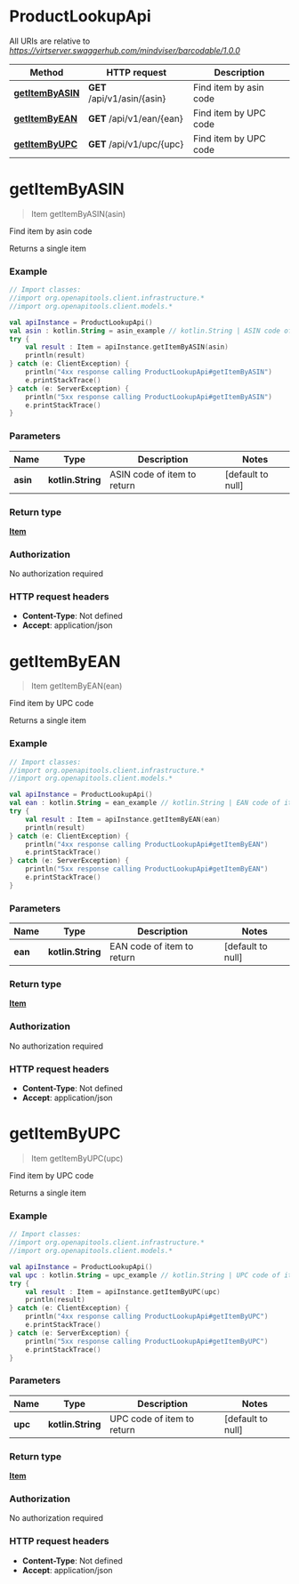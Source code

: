 # ProductLookupApi

All URIs are relative to *https://virtserver.swaggerhub.com/mindviser/barcodable/1.0.0*

Method | HTTP request | Description
------------- | ------------- | -------------
[**getItemByASIN**](ProductLookupApi.md#getItemByASIN) | **GET** /api/v1/asin/{asin} | Find item by asin code
[**getItemByEAN**](ProductLookupApi.md#getItemByEAN) | **GET** /api/v1/ean/{ean} | Find item by UPC code
[**getItemByUPC**](ProductLookupApi.md#getItemByUPC) | **GET** /api/v1/upc/{upc} | Find item by UPC code


<a name="getItemByASIN"></a>
# **getItemByASIN**
> Item getItemByASIN(asin)

Find item by asin code

Returns a single item

### Example
```kotlin
// Import classes:
//import org.openapitools.client.infrastructure.*
//import org.openapitools.client.models.*

val apiInstance = ProductLookupApi()
val asin : kotlin.String = asin_example // kotlin.String | ASIN code of item to return
try {
    val result : Item = apiInstance.getItemByASIN(asin)
    println(result)
} catch (e: ClientException) {
    println("4xx response calling ProductLookupApi#getItemByASIN")
    e.printStackTrace()
} catch (e: ServerException) {
    println("5xx response calling ProductLookupApi#getItemByASIN")
    e.printStackTrace()
}
```

### Parameters

Name | Type | Description  | Notes
------------- | ------------- | ------------- | -------------
 **asin** | **kotlin.String**| ASIN code of item to return | [default to null]

### Return type

[**Item**](Item.md)

### Authorization

No authorization required

### HTTP request headers

 - **Content-Type**: Not defined
 - **Accept**: application/json

<a name="getItemByEAN"></a>
# **getItemByEAN**
> Item getItemByEAN(ean)

Find item by UPC code

Returns a single item

### Example
```kotlin
// Import classes:
//import org.openapitools.client.infrastructure.*
//import org.openapitools.client.models.*

val apiInstance = ProductLookupApi()
val ean : kotlin.String = ean_example // kotlin.String | EAN code of item to return
try {
    val result : Item = apiInstance.getItemByEAN(ean)
    println(result)
} catch (e: ClientException) {
    println("4xx response calling ProductLookupApi#getItemByEAN")
    e.printStackTrace()
} catch (e: ServerException) {
    println("5xx response calling ProductLookupApi#getItemByEAN")
    e.printStackTrace()
}
```

### Parameters

Name | Type | Description  | Notes
------------- | ------------- | ------------- | -------------
 **ean** | **kotlin.String**| EAN code of item to return | [default to null]

### Return type

[**Item**](Item.md)

### Authorization

No authorization required

### HTTP request headers

 - **Content-Type**: Not defined
 - **Accept**: application/json

<a name="getItemByUPC"></a>
# **getItemByUPC**
> Item getItemByUPC(upc)

Find item by UPC code

Returns a single item

### Example
```kotlin
// Import classes:
//import org.openapitools.client.infrastructure.*
//import org.openapitools.client.models.*

val apiInstance = ProductLookupApi()
val upc : kotlin.String = upc_example // kotlin.String | UPC code of item to return
try {
    val result : Item = apiInstance.getItemByUPC(upc)
    println(result)
} catch (e: ClientException) {
    println("4xx response calling ProductLookupApi#getItemByUPC")
    e.printStackTrace()
} catch (e: ServerException) {
    println("5xx response calling ProductLookupApi#getItemByUPC")
    e.printStackTrace()
}
```

### Parameters

Name | Type | Description  | Notes
------------- | ------------- | ------------- | -------------
 **upc** | **kotlin.String**| UPC code of item to return | [default to null]

### Return type

[**Item**](Item.md)

### Authorization

No authorization required

### HTTP request headers

 - **Content-Type**: Not defined
 - **Accept**: application/json

